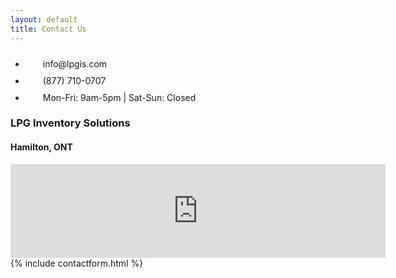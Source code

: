 ```yaml
---
layout: default
title: Contact Us
---
```


<div class="row mb-4">
    <ul class="nav col-md-12 justify-content-center list-unstyled d-flex ">
        <li class="ms-5"><a class="text-body" href="mailto:info@lpgis.com"><svg class="bi" width="24" height="24"><use xlink:href="/assets/icons/bootstrap-icons.svg#envelope"></use></svg></a> info@lpgis.com </li>
        <li class="ms-5"><a class="text-body" href="#"><svg class="bi" width="24" height="24"><use xlink:href="/assets/icons/bootstrap-icons.svg#telephone"></use></svg></a> (877) 710-0707 </li>
        <li class="ms-5"><a class="text-body" href="#"><svg class="bi" width="24" height="24"><use xlink:href="/assets/icons/bootstrap-icons.svg#calendar"></use></svg></a> Mon-Fri: 9am-5pm | Sat-Sun: Closed </li>
    </ul>
</div>
<div class="row">
    <div class="col-md-6">
        <h3>LPG Inventory Solutions</h3>
        <h4>Hamilton, ONT </h4>
        <div class="ratio ratio-1x1">
        <iframe class="embed-responsive-item" src="https://www.google.com/maps/embed?pb=!1m14!1m8!1m3!1d11627.259859784328!2d-79.742829!3d43.234339000000006!3m2!1i1024!2i768!4f13.1!3m3!1m2!1s0x882c98a0336ce80f%3A0xf4c0d3bfda6f5184!2sLPG%20Inventory%20Solutions!5e0!3m2!1sen!2suk!4v1704143153025!5m2!1sen!2suk" width="600" style="border:0;" allowfullscreen="" loading="lazy" referrerpolicy="no-referrer-when-downgrade"></iframe>
        </div>
    </div>
    <div class="col-md-6">
    {% include contactform.html %}
    </div>
</div>

